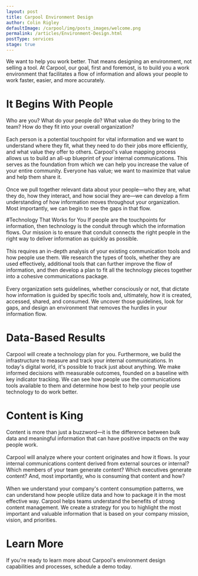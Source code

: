 ```yaml
---
layout: post
title: Carpool Environment Design
author: Colin Rigley
defaultImage: /carpool/img/posts_images/welcome.png
permalink: /articles/Environment-Design.html
postType: services
stage: true
---
```

We want to help you work better. That means designing an environment, not selling a tool. At Carpool, our goal, first and foremost, is to build you a work environment that facilitates a flow of information and allows your people to work faster, easier, and more accurately.

<!--more-->

It Begins With People
====================
Who are you? What do your people do? What value do they bring to the team? How do they fit into your overall organization?
<br><br>
Each person is a potential touchpoint for vital information and we want to understand where they fit, what they need to do their jobs more efficiently, and what value they offer to others. Carpool's value mapping process allows us to build an all-up blueprint of your internal communications. This serves as the foundation from which we can help you increase the value of your entire community. Everyone has value; we want to maximize that value and help them share it.
<br><br>
Once we pull together relevant data about your people—who they are, what they do, how they interact, and how social they are—we can develop a firm understanding of how information moves throughout your organization. Most importantly, we can begin to see the gaps in that flow.


#Technology That Works for You
If people are the touchpoints for information, then technology is the conduit through which the information flows. Our mission is to ensure that conduit connects the right people in the right way to deliver information as quickly as possible.
<br><br>
This requires an in-depth analysis of your existing communication tools and how people use them. We research the types of tools, whether they are used effectively, additional tools that can further improve the flow of information, and then develop a plan to fit all the technology pieces together into a cohesive communications package.
<br><br>
Every organization sets guidelines, whether consciously or not, that dictate how information is guided by specific tools and, ultimately, how it is created, accessed, shared, and consumed. We uncover those guidelines, look for gaps, and design an environment that removes the hurdles in your information flow.

Data-Based Results
==================
Carpool will create a technology plan for you. Furthermore, we build the infrastructure to measure and track your internal communications. In today's digital world, it's possible to track just about anything. We make informed decisions with measurable outcomes, founded on a baseline with key indicator tracking. We can see how people use the communications tools available to them and determine how best to help your people use technology to do work better.

Content is King
===============
Content is more than just a buzzword—it is the difference between bulk data and meaningful information that can have positive impacts on the way people work.
<br><br>
Carpool will analyze where your content originates and how it flows. Is your internal communications content derived from external sources or internal? Which members of your team generate content? Which executives generate content? And, most importantly, who is consuming that content and how?
<br><br>
When we understand your company's content consumption patterns, we can understand how people utilize data and how to package it in the most effective way. Carpool helps teams understand the benefits of strong content management. We create a strategy for you to highlight the most important and valuable information that is based on your company mission, vision, and priorities.

Learn More
==========
If you're ready to learn more about Carpool's environment design capabilities and processes, schedule a demo today.
